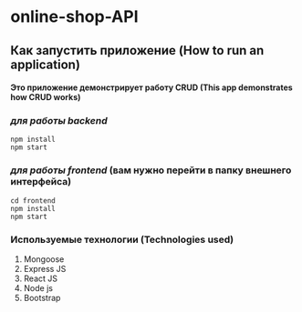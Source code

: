 # online-shop-API
## Как запустить приложение (How to run an application)
#### Это приложение демонстрирует работу CRUD (This app demonstrates how CRUD works)
### *для работы backend*
    npm install
    npm start

### *для работы frontend* (вам нужно перейти в папку внешнего интерфейса)
    cd frontend
    npm install
    npm start
             


### Используемые технологии (Technologies used)
1. Mongoose
2. Express JS
3. React JS
4. Node js
5. Bootstrap
 
